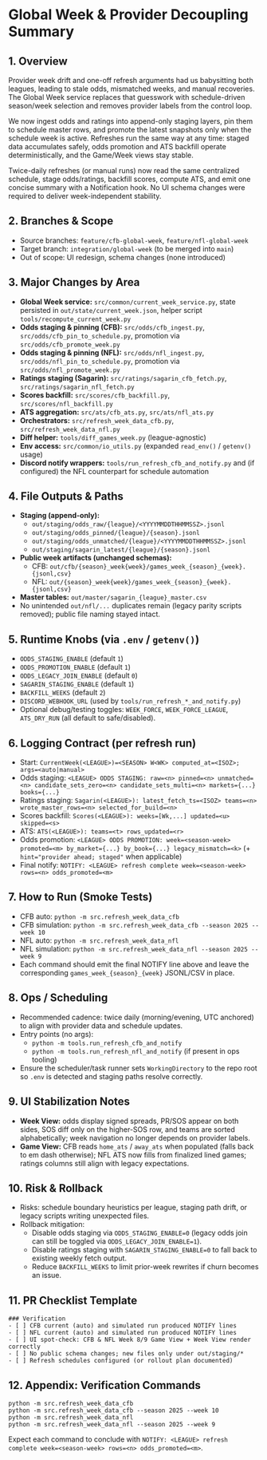 # Global Week & Provider Decoupling Summary

## 1. Overview
Provider week drift and one-off refresh arguments had us babysitting both leagues, leading to stale odds, mismatched weeks, and manual recoveries. The Global Week service replaces that guesswork with schedule-driven season/week selection and removes provider labels from the control loop.

We now ingest odds and ratings into append-only staging layers, pin them to schedule master rows, and promote the latest snapshots only when the schedule week is active. Refreshes run the same way at any time: staged data accumulates safely, odds promotion and ATS backfill operate deterministically, and the Game/Week views stay stable.

Twice-daily refreshes (or manual runs) now read the same centralized schedule, stage odds/ratings, backfill scores, compute ATS, and emit one concise summary with a Notification hook. No UI schema changes were required to deliver week-independent stability.

## 2. Branches & Scope
- Source branches: `feature/cfb-global-week`, `feature/nfl-global-week`
- Target branch: `integration/global-week` (to be merged into `main`)
- Out of scope: UI redesign, schema changes (none introduced)

## 3. Major Changes by Area
- **Global Week service:** `src/common/current_week_service.py`, state persisted in `out/state/current_week.json`, helper script `tools/recompute_current_week.py`
- **Odds staging & pinning (CFB):** `src/odds/cfb_ingest.py`, `src/odds/cfb_pin_to_schedule.py`, promotion via `src/odds/cfb_promote_week.py`
- **Odds staging & pinning (NFL):** `src/odds/nfl_ingest.py`, `src/odds/nfl_pin_to_schedule.py`, promotion via `src/odds/nfl_promote_week.py`
- **Ratings staging (Sagarin):** `src/ratings/sagarin_cfb_fetch.py`, `src/ratings/sagarin_nfl_fetch.py`
- **Scores backfill:** `src/scores/cfb_backfill.py`, `src/scores/nfl_backfill.py`
- **ATS aggregation:** `src/ats/cfb_ats.py`, `src/ats/nfl_ats.py`
- **Orchestrators:** `src/refresh_week_data_cfb.py`, `src/refresh_week_data_nfl.py`
- **Diff helper:** `tools/diff_games_week.py` (league-agnostic)
- **Env access:** `src/common/io_utils.py` (expanded `read_env()` / `getenv()` usage)
- **Discord notify wrappers:** `tools/run_refresh_cfb_and_notify.py` and (if configured) the NFL counterpart for schedule automation

## 4. File Outputs & Paths
- **Staging (append-only):**
  - `out/staging/odds_raw/{league}/<YYYYMMDDTHHMMSSZ>.jsonl`
  - `out/staging/odds_pinned/{league}/{season}.jsonl`
  - `out/staging/odds_unmatched/{league}/<YYYYMMDDTHHMMSSZ>.jsonl`
  - `out/staging/sagarin_latest/{league}/{season}.jsonl`
- **Public week artifacts (unchanged schemas):**
  - CFB: `out/cfb/{season}_week{week}/games_week_{season}_{week}.{jsonl,csv}`
  - NFL: `out/{season}_week{week}/games_week_{season}_{week}.{jsonl,csv}`
- **Master tables:** `out/master/sagarin_{league}_master.csv`
- No unintended `out/nfl/...` duplicates remain (legacy parity scripts removed); public file naming stayed intact.

## 5. Runtime Knobs (via `.env` / `getenv()`)
- `ODDS_STAGING_ENABLE` (default `1`)
- `ODDS_PROMOTION_ENABLE` (default `1`)
- `ODDS_LEGACY_JOIN_ENABLE` (default `0`)
- `SAGARIN_STAGING_ENABLE` (default `1`)
- `BACKFILL_WEEKS` (default `2`)
- `DISCORD_WEBHOOK_URL` (used by `tools/run_refresh_*_and_notify.py`)
- Optional debug/testing toggles: `WEEK_FORCE`, `WEEK_FORCE_LEAGUE`, `ATS_DRY_RUN` (all default to safe/disabled).

## 6. Logging Contract (per refresh run)
- Start: `CurrentWeek(<LEAGUE>)=<SEASON> W<WK> computed_at=<ISOZ>; args=<auto|manual>`
- Odds staging: `<LEAGUE> ODDS STAGING: raw=<n> pinned=<n> unmatched=<n> candidate_sets_zero=<n> candidate_sets_multi=<n> markets={...} books={...}`
- Ratings staging: `Sagarin(<LEAGUE>): latest_fetch_ts=<ISOZ> teams=<n> wrote_master_rows=<n> selected_for_build=<n>`
- Scores backfill: `Scores(<LEAGUE>): weeks=[Wk,...] updated=<u> skipped=<s>`
- ATS: `ATS(<LEAGUE>): teams=<t> rows_updated=<r>`
- Odds promotion: `<LEAGUE> ODDS PROMOTION: week=<season-week> promoted=<m> by_market={...} by_book={...} legacy_mismatch=<k>` (+ `hint="provider ahead; staged"` when applicable)
- Final notify: `NOTIFY: <LEAGUE> refresh complete week=<season-week> rows=<n> odds_promoted=<m>`

## 7. How to Run (Smoke Tests)
- CFB auto: `python -m src.refresh_week_data_cfb`
- CFB simulation: `python -m src.refresh_week_data_cfb --season 2025 --week 10`
- NFL auto: `python -m src.refresh_week_data_nfl`
- NFL simulation: `python -m src.refresh_week_data_nfl --season 2025 --week 9`
- Each command should emit the final NOTIFY line above and leave the corresponding `games_week_{season}_{week}` JSONL/CSV in place.

## 8. Ops / Scheduling
- Recommended cadence: twice daily (morning/evening, UTC anchored) to align with provider data and schedule updates.
- Entry points (no args):
  - `python -m tools.run_refresh_cfb_and_notify`
  - `python -m tools.run_refresh_nfl_and_notify` (if present in ops tooling)
- Ensure the scheduler/task runner sets `WorkingDirectory` to the repo root so `.env` is detected and staging paths resolve correctly.

## 9. UI Stabilization Notes
- **Week View:** odds display signed spreads, PR/SOS appear on both sides, SOS diff only on the higher-SOS row, and teams are sorted alphabetically; week navigation no longer depends on provider labels.
- **Game View:** CFB reads `home_ats` / `away_ats` when populated (falls back to em dash otherwise); NFL ATS now fills from finalized lined games; ratings columns still align with legacy expectations.

## 10. Risk & Rollback
- Risks: schedule boundary heuristics per league, staging path drift, or legacy scripts writing unexpected files.
- Rollback mitigation:
  - Disable odds staging via `ODDS_STAGING_ENABLE=0` (legacy odds join can still be toggled via `ODDS_LEGACY_JOIN_ENABLE=1`).
  - Disable ratings staging with `SAGARIN_STAGING_ENABLE=0` to fall back to existing weekly fetch output.
  - Reduce `BACKFILL_WEEKS` to limit prior-week rewrites if churn becomes an issue.

## 11. PR Checklist Template
```
### Verification
- [ ] CFB current (auto) and simulated run produced NOTIFY lines
- [ ] NFL current (auto) and simulated run produced NOTIFY lines
- [ ] UI spot-check: CFB & NFL Week 8/9 Game View + Week View render correctly
- [ ] No public schema changes; new files only under out/staging/*
- [ ] Refresh schedules configured (or rollout plan documented)
```

## 12. Appendix: Verification Commands
```
python -m src.refresh_week_data_cfb
python -m src.refresh_week_data_cfb --season 2025 --week 10
python -m src.refresh_week_data_nfl
python -m src.refresh_week_data_nfl --season 2025 --week 9
```
Expect each command to conclude with `NOTIFY: <LEAGUE> refresh complete week=<season-week> rows=<n> odds_promoted=<m>`.
